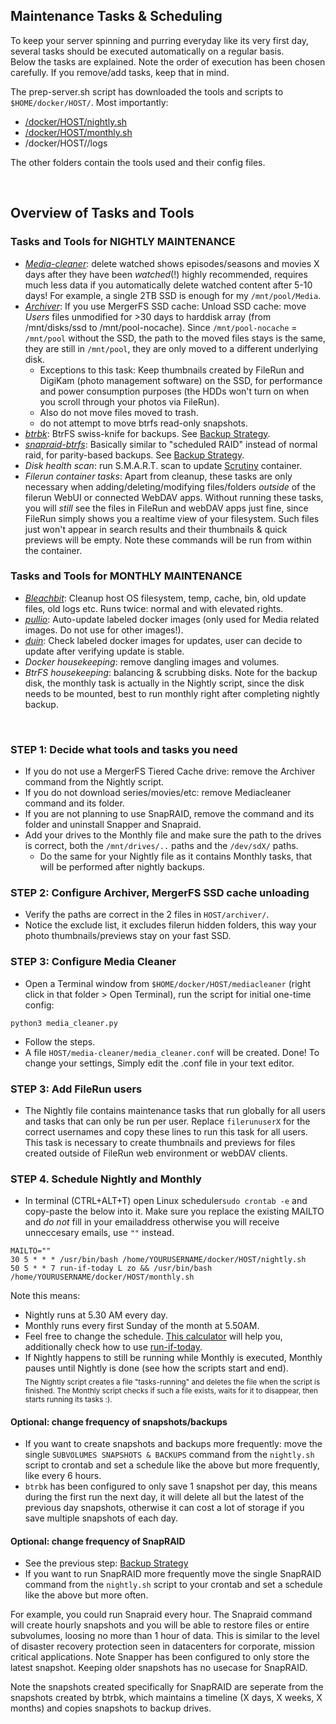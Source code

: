 ## Maintenance Tasks & Scheduling

To keep your server spinning and purring everyday like its very first day, several tasks should be executed automatically on a regular basis.  
Below the tasks are explained. Note the order of execution has been chosen carefully. If you remove/add tasks, keep that in mind. 

The prep-server.sh script has downloaded the tools and scripts to `$HOME/docker/HOST/`. Most importantly: 
- [/docker/HOST/nightly.sh](https://github.com/zilexa/Homeserver/blob/master/docker/HOST/nightly.sh)
- [/docker/HOST/monthly.sh](https://github.com/zilexa/Homeserver/blob/master/docker/HOST/monthly.sh)
- /docker/HOST//logs

The other folders contain the tools used and their config files. 

&nbsp;

## Overview of Tasks and Tools

### Tasks and Tools for NIGHTLY MAINTENANCE
- [_Media-cleaner_](https://github.com/clara-j/media_cleaner): delete watched shows episodes/seasons and movies X days after they have been _watched_(!) highly recommended, requires much less data if you automatically delete watched content after 5-10 days! For example, a single 2TB SSD is enough for my `/mnt/pool/Media`.
- [_Archiver_](https://github.com/trapexit/mergerfs#time-based-expiring): If you use MergerFS SSD cache: Unload SSD cache: move _Users_ files unmodified for >30 days to harddisk array (from /mnt/disks/ssd to /mnt/pool-nocache). Since `/mnt/pool-nocache` = `/mnt/pool` without the SSD, the path to the moved files stays is the same, they are still in `/mnt/pool`, they are only moved to a different underlying disk. 
    - Exceptions to this task: Keep thumbnails created by FileRun and DigiKam (photo management software) on the SSD, for performance and power consumption purposes (the HDDs won't turn on when you scroll through your photos via FileRun). 
    - Also do not move files moved to trash.
    - do not attempt to move btrfs read-only snapshots.  
- [_btrbk_](https://digint.ch/btrbk/): BtrFS swiss-knife for backups. See [Backup Strategy](https://github.com/zilexa/Homeserver/tree/master/backup-strategy). 
- [_snapraid-btrfs_](https://github.com/automorphism88/snapraid-btrfs): Basically similar to "scheduled RAID" instead of normal raid, for parity-based backups. See [Backup Strategy](https://github.com/zilexa/Homeserver/tree/master/backup-strategy).
- _Disk health scan_: run S.M.A.R.T. scan to update [Scrutiny](https://github.com/AnalogJ/scrutiny) container. 
- _Filerun container tasks_: Apart from cleanup, these tasks are only necessary when adding/deleting/modifying files/folders _outside_ of the filerun WebUI or connected WebDAV apps. Without running these tasks, you will _still_ see the files in FileRun and webDAV apps just fine, since FileRun simply shows you a realtime view of your filesystem. Such files just won't appear in search results and their thumbnails & quick previews will be empty. Note these commands will be run from within the container. 

### Tasks and Tools for MONTHLY MAINTENANCE
- [_Bleachbit_](https://www.bleachbit.org/): Cleanup host OS filesystem, temp, cache, bin, old update files, old logs etc. Runs twice: normal and with elevated rights.
- [_pullio_](https://hotio.dev/pullio/): Auto-update labeled docker images (only used for Media related images. Do not use for other images!).
- [_duin_](https://crazymax.dev/diun/): Check labeled docker images for updates, user can decide to update after verifying update is stable. 
- _Docker housekeeping_: remove dangling images and volumes. 
- _BtrFS housekeeping_: balancing & scrubbing disks. Note for the backup disk, the monthly task is actually in the Nightly script, since the disk needs to be mounted, best to run monthly right after completing nightly backup. 

&nbsp;


### STEP 1: Decide what tools and tasks you need
- If you do not use a MergerFS Tiered Cache drive: remove the Archiver command from the Nightly script. 
- If you do not download series/movies/etc: remove Mediacleaner command and its folder. 
- If you are not planning to use SnapRAID, remove the command and its folder and uninstall Snapper and Snapraid.
- Add your drives to the Monthly file and make sure the path to the drives is correct, both the `/mnt/drives/..` paths and the `/dev/sdX/` paths. 
  - Do the same for your Nightly file as it contains Monthly tasks, that will be performed after nightly backups. 


### STEP 2: Configure Archiver, MergerFS SSD cache unloading
- Verify the paths are correct in the 2 files in `HOST/archiver/`.
- Notice the exclude list, it excludes filerun hidden folders, this way your photo thumbnails/previews stay on your fast SSD. 


### STEP 3: Configure Media Cleaner
- Open a Terminal window from `$HOME/docker/HOST/mediacleaner` (right click in that folder > Open Terminal), run the script for initial one-time config:
```
python3 media_cleaner.py
```
- Follow the steps.
- A file `HOST/media-cleaner/media_cleaner.conf` will be created. Done! To change your settings, Simply edit the .conf file in your text editor.

### STEP 3: Add FileRun users
- The Nightly file contains maintenance tasks that run globally for all users and tasks that can only be run per user. Replace `filerunuserX` for the correct usernames and copy these lines to run this task for all users. This task is necessary to create thumbnails and previews for files created outside of FileRun web environment or webDAV clients. 

### STEP 4. Schedule Nightly and Monthly
- In terminal (CTRL+ALT+T) open Linux scheduler`sudo crontab -e` and copy-paste the below into it. Make sure you replace the existing MAILTO and _do not_ fill in your emailaddress otherwise you will receive unneccesary emails, use `""` instead. 
```
MAILTO=""
30 5 * * * /usr/bin/bash /home/YOURUSERNAME/docker/HOST/nightly.sh
50 5 * * 7 run-if-today L zo && /usr/bin/bash /home/YOURUSERNAME/docker/HOST/monthly.sh
```
Note this means:
- Nightly runs at 5.30 AM every day.
- Monthly runs every first Sunday of the month at 5.50AM. 
- Feel free to change the schedule. [This calculator](https://crontab.guru/) will help you, additionally check how to use [run-if-today](https://github.com/xr09/cron-last-sunday/blob/master/run-if-today). 
- If Nightly happens to still be running while Monthly is executed, Monthly pauses until Nightly is done (see how the scripts start and end).  
<sub>The Nightly script creates a file "tasks-running" and deletes the file when the script is finished. The Monthly script checks if such a file exists, waits for it to disappear, then starts running its tasks :). </sub>

#### Optional: change frequency of snapshots/backups
- If you want to create snapshots and backups more frequently: move the single `SUBVOLUMES SNAPSHOTS & BACKUPS` command from the `nightly.sh` script to crontab and set a schedule like the above but more frequently, like every 6 hours. 
- `btrbk` has been configured to only save 1 snapshot per day, this means during the first run the next day, it will delete all but the latest of the previous day snapshots, otherwise it can cost a lot of storage if you save multiple snapshots of each day.  

#### Optional: change frequency of SnapRAID
- See the previous step: [Backup Strategy](https://github.com/zilexa/Homeserver/tree/master/backup-strategy)
- If you want to run SnapRAID more frequently move the single SnapRAID command from the `nightly.sh` script to your crontab and set a schedule like the above but more often. 

For example, you could run Snapraid every hour. The Snapraid command will create hourly snapshots and you will be able to restore files or entire subvolumes, loosing no more than 1 hour of data. This is similar to the level of disaster recovery protection seen in datacenters for corporate, mission critical applications. Note Snapper has been configured to only store the latest snapshot. Keeping older snapshots has no usecase for SnapRAID. 

Note the snapshots created specifically for SnapRAID are seperate from the snapshots created by btrbk, which maintains a timeline (X days, X weeks, X months) and copies snapshots to backup drives. 


